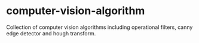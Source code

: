 # computer-vision-algorithm
Collection of computer vision algorithms including operational filters, canny edge detector and hough transform. 
